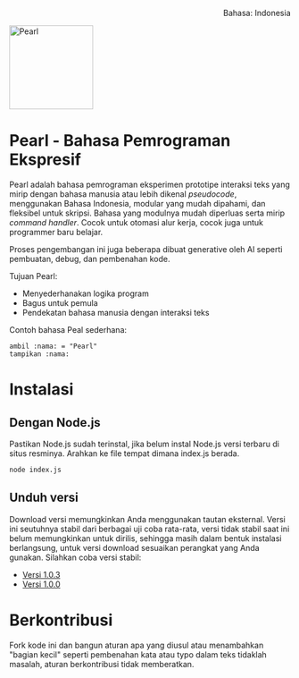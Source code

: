<p align="right">Bahasa: Indonesia</p>
<img src="https://raw.githubusercontent.com/aflacake/pearl/main/img/Pearl.png" width="150px" height="150px" alt="Pearl" />

# Pearl - Bahasa Pemrograman Ekspresif
Pearl adalah bahasa pemrograman eksperimen prototipe interaksi teks yang mirip dengan bahasa manusia atau lebih dikenal _pseudocode_, menggunakan Bahasa Indonesia, modular yang mudah dipahami, dan fleksibel untuk skripsi. Bahasa yang modulnya mudah diperluas serta mirip _command handler_. Cocok untuk otomasi alur kerja, cocok juga untuk programmer baru belajar.

Proses pengembangan ini juga beberapa dibuat generative oleh AI seperti pembuatan, debug, dan pembenahan kode.

Tujuan Pearl:
- Menyederhanakan logika program
- Bagus untuk pemula
- Pendekatan bahasa manusia dengan interaksi teks

Contoh bahasa Peal sederhana:
```pearl
ambil :nama: = "Pearl"
tampikan :nama:
```

# Instalasi
## Dengan Node.js
Pastikan Node.js sudah terinstal, jika belum instal Node.js versi terbaru di situs resminya. Arahkan ke file tempat dimana index.js berada.
```bash
node index.js
```

## Unduh versi
Download versi memungkinkan Anda menggunakan tautan eksternal. Versi ini seutuhnya stabil dari berbagai uji coba rata-rata, versi tidak stabil saat ini belum memungkinkan untuk dirilis, sehingga masih dalam bentuk instalasi berlangsung, untuk versi download sesuaikan perangkat yang Anda gunakan. Silahkan coba versi stabil:
- [Versi 1.0.3](https://www.dropbox.com/scl/fo/tx28twsekamv4r7ijjmd3/AJNeWSaor3yBgXDp803y1Fs?rlkey=h65o1ri2tznreh6bfqpj3a22q&st=xnoohb7x&dl=0)
- [Versi 1.0.0](https://www.dropbox.com/scl/fo/92zqglhfbdlteyrzfg5el/AMJTipi0hB7207rwC5lQsC8?rlkey=vkhin2gkti1stsro45o1s4gor&st=oweoe82d&dl=0)

# Berkontribusi
Fork kode ini dan bangun aturan apa yang diusul atau menambahkan "bagian kecil" seperti pembenahan kata atau typo dalam teks tidaklah masalah, aturan berkontribusi tidak memberatkan.

